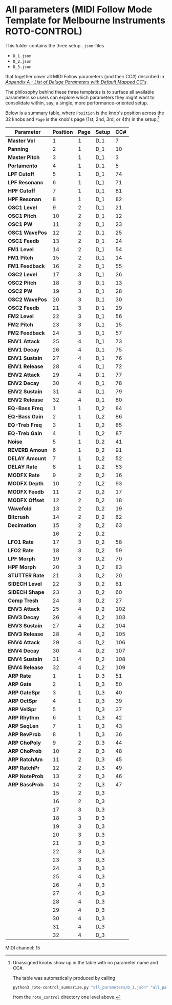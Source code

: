 # All parameters (MIDI Follow Mode Template for Melbourne Instruments ROTO-CONTROL)

This folder contains the three setup `.json`-files

- `D_1.json`
- `D_2.json`
- `D_3.json`

that together cover all MIDI Follow parameters (and their CC#) described in [*Appendix A - List of Deluge Parameters with Default Mapped CC's*](../../../../docs/features/midi_follow_mode.md#appendix-a---list-of-deluge-parameters-with-default-mapped-ccs).

The philosophy behind these three templates is to surface all available parameters so users can explore which parameters they might want to consolidate within, say, a single, more performance-oriented setup.

Below is a summary table, where `Position` is the knob's position across the 32 knobs and `Page` is the knob's page (1st, 2nd, 3rd, or 4th) in the setup.[^1]

| Parameter | Position | Page | Setup | CC# |
|-----------|----------|------|-------|----|
| **Master Vol** | 1 | 1 | D_1 | 7 |
| **Panning** | 2 | 1 | D_1 | 10 |
| **Master Pitch** | 3 | 1 | D_1 | 3 |
| **Portamento** | 4 | 1 | D_1 | 5 |
| **LPF Cutoff** | 5 | 1 | D_1 | 74 |
| **LPF Resonanc** | 6 | 1 | D_1 | 71 |
| **HPF Cutoff** | 7 | 1 | D_1 | 81 |
| **HPF Resonan** | 8 | 1 | D_1 | 82 |
| **OSC1 Level** | 9 | 2 | D_1 | 21 |
| **OSC1 Pitch** | 10 | 2 | D_1 | 12 |
| **OSC1 PW** | 11 | 2 | D_1 | 23 |
| **OSC1 WavePos** | 12 | 2 | D_1 | 25 |
| **OSC1 Feedb** | 13 | 2 | D_1 | 24 |
| **FM1 Level** | 14 | 2 | D_1 | 54 |
| **FM1 Pitch** | 15 | 2 | D_1 | 14 |
| **FM1 Feedback** | 16 | 2 | D_1 | 55 |
| **OSC2 Level** | 17 | 3 | D_1 | 26 |
| **OSC2 Pitch** | 18 | 3 | D_1 | 13 |
| **OSC2 PW** | 19 | 3 | D_1 | 28 |
| **OSC2 WavePos** | 20 | 3 | D_1 | 30 |
| **OSC2 Feedb** | 21 | 3 | D_1 | 29 |
| **FM2 Level** | 22 | 3 | D_1 | 56 |
| **FM2 Pitch** | 23 | 3 | D_1 | 15 |
| **FM2 Feedback** | 24 | 3 | D_1 | 57 |
| **ENV1 Attack** | 25 | 4 | D_1 | 73 |
| **ENV1 Decay** | 26 | 4 | D_1 | 75 |
| **ENV1 Sustain** | 27 | 4 | D_1 | 76 |
| **ENV1 Release** | 28 | 4 | D_1 | 72 |
| **ENV2 Attack** | 29 | 4 | D_1 | 77 |
| **ENV2 Decay** | 30 | 4 | D_1 | 78 |
| **ENV2 Sustain** | 31 | 4 | D_1 | 79 |
| **ENV2 Release** | 32 | 4 | D_1 | 80 |
| **EQ-Bass Freq** | 1 | 1 | D_2 | 84 |
| **EQ-Bass Gain** | 2 | 1 | D_2 | 86 |
| **EQ-Treb Freq** | 3 | 1 | D_2 | 85 |
| **EQ-Treb Gain** | 4 | 1 | D_2 | 87 |
| **Noise** | 5 | 1 | D_2 | 41 |
| **REVERB Amoun** | 6 | 1 | D_2 | 91 |
| **DELAY Amount** | 7 | 1 | D_2 | 52 |
| **DELAY Rate** | 8 | 1 | D_2 | 53 |
| **MODFX Rate** | 9 | 2 | D_2 | 16 |
| **MODFX Depth** | 10 | 2 | D_2 | 93 |
| **MODFX Feedb** | 11 | 2 | D_2 | 17 |
| **MODFX Offset** | 12 | 2 | D_2 | 18 |
| **Wavefold** | 13 | 2 | D_2 | 19 |
| **Bitcrush** | 14 | 2 | D_2 | 62 |
| **Decimation** | 15 | 2 | D_2 | 63 |
|  | 16 | 2 | D_2 |  |
| **LFO1 Rate** | 17 | 3 | D_2 | 58 |
| **LFO2 Rate** | 18 | 3 | D_2 | 59 |
| **LPF Morph** | 19 | 3 | D_2 | 70 |
| **HPF Morph** | 20 | 3 | D_2 | 83 |
| **STUTTER Rate** | 21 | 3 | D_2 | 20 |
| **SIDECH Level** | 22 | 3 | D_2 | 61 |
| **SIDECH Shape** | 23 | 3 | D_2 | 60 |
| **Comp Tresh** | 24 | 3 | D_2 | 27 |
| **ENV3 Attack** | 25 | 4 | D_2 | 102 |
| **ENV3 Decay** | 26 | 4 | D_2 | 103 |
| **ENV3 Sustain** | 27 | 4 | D_2 | 104 |
| **ENV3 Release** | 28 | 4 | D_2 | 105 |
| **ENV4 Attack** | 29 | 4 | D_2 | 106 |
| **ENV4 Decay** | 30 | 4 | D_2 | 107 |
| **ENV4 Sustain** | 31 | 4 | D_2 | 108 |
| **ENV4 Release** | 32 | 4 | D_2 | 109 |
| **ARP Rate** | 1 | 1 | D_3 | 51 |
| **ARP Gate** | 2 | 1 | D_3 | 50 |
| **ARP GateSpr** | 3 | 1 | D_3 | 40 |
| **ARP OctSpr** | 4 | 1 | D_3 | 39 |
| **ARP VelSpr** | 5 | 1 | D_3 | 37 |
| **ARP Rhythm** | 6 | 1 | D_3 | 42 |
| **ARP SeqLen** | 7 | 1 | D_3 | 43 |
| **ARP RevProb** | 8 | 1 | D_3 | 36 |
| **ARP ChoPoly** | 9 | 2 | D_3 | 44 |
| **ARP ChoProb** | 10 | 2 | D_3 | 48 |
| **ARP RatchAm** | 11 | 2 | D_3 | 45 |
| **ARP RatchPr** | 12 | 2 | D_3 | 49 |
| **ARP NoteProb** | 13 | 2 | D_3 | 46 |
| **ARP BassProb** | 14 | 2 | D_3 | 47 |
|  | 15 | 2 | D_3 |  |
|  | 16 | 2 | D_3 |  |
|  | 17 | 3 | D_3 |  |
|  | 18 | 3 | D_3 |  |
|  | 19 | 3 | D_3 |  |
|  | 20 | 3 | D_3 |  |
|  | 21 | 3 | D_3 |  |
|  | 22 | 3 | D_3 |  |
|  | 23 | 3 | D_3 |  |
|  | 24 | 3 | D_3 |  |
|  | 25 | 4 | D_3 |  |
|  | 26 | 4 | D_3 |  |
|  | 27 | 4 | D_3 |  |
|  | 28 | 4 | D_3 |  |
|  | 29 | 4 | D_3 |  |
|  | 30 | 4 | D_3 |  |
|  | 31 | 4 | D_3 |  |
|  | 32 | 4 | D_3 |  |

MIDI channel: 15

[^1]: Unassigned knobs show up in the table with no parameter name and CC#.

    The table was automatically produced by calling

    ```python
    python3 roto-control_summarize.py "all_parameters/D_1.json" "all_parameters/D_2.json" "all_parameters/D_3.json"
    ```

    from the `roto_control` directory one level above.

